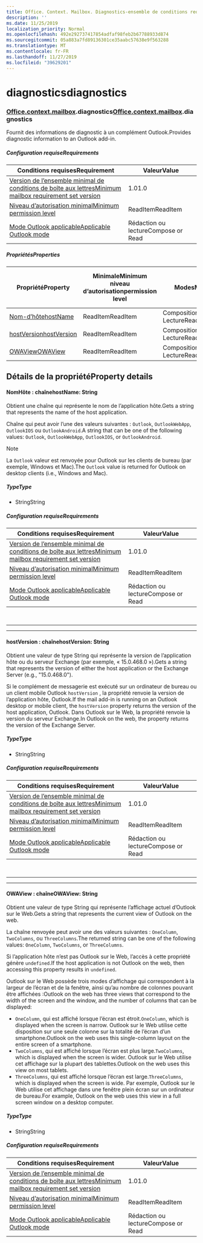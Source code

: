 ```yaml
---
title: Office. Context. Mailbox. Diagnostics-ensemble de conditions requises
description: ''
ms.date: 11/25/2019
localization_priority: Normal
ms.openlocfilehash: 492e292737417854adfaf98feb2b67788933d874
ms.sourcegitcommit: 05a883a7fd89136301ce35aabc57638e9f563288
ms.translationtype: MT
ms.contentlocale: fr-FR
ms.lasthandoff: 11/27/2019
ms.locfileid: "39629201"
---
```

# <a name="diagnostics"></a><span data-ttu-id="ee7a5-102">diagnostics</span><span class="sxs-lookup"><span data-stu-id="ee7a5-102">diagnostics</span></span>

### <a name="officeofficemdcontextofficecontextmdmailboxofficecontextmailboxmddiagnostics"></a><span data-ttu-id="ee7a5-103">[Office](Office.md)[.context](Office.context.md)[.mailbox](Office.context.mailbox.md).diagnostics</span><span class="sxs-lookup"><span data-stu-id="ee7a5-103">[Office](Office.md)[.context](Office.context.md)[.mailbox](Office.context.mailbox.md).diagnostics</span></span>

<span data-ttu-id="ee7a5-104">Fournit des informations de diagnostic à un complément Outlook.</span><span class="sxs-lookup"><span data-stu-id="ee7a5-104">Provides diagnostic information to an Outlook add-in.</span></span>

##### <a name="requirements"></a><span data-ttu-id="ee7a5-105">Configuration requise</span><span class="sxs-lookup"><span data-stu-id="ee7a5-105">Requirements</span></span>

|<span data-ttu-id="ee7a5-106">Conditions requises</span><span class="sxs-lookup"><span data-stu-id="ee7a5-106">Requirement</span></span>| <span data-ttu-id="ee7a5-107">Valeur</span><span class="sxs-lookup"><span data-stu-id="ee7a5-107">Value</span></span>|
|---|---|
|[<span data-ttu-id="ee7a5-108">Version de l’ensemble minimal de conditions de boîte aux lettres</span><span class="sxs-lookup"><span data-stu-id="ee7a5-108">Minimum mailbox requirement set version</span></span>](/office/dev/add-ins/reference/requirement-sets/outlook-api-requirement-sets)| <span data-ttu-id="ee7a5-109">1.0</span><span class="sxs-lookup"><span data-stu-id="ee7a5-109">1.0</span></span>|
|[<span data-ttu-id="ee7a5-110">Niveau d’autorisation minimal</span><span class="sxs-lookup"><span data-stu-id="ee7a5-110">Minimum permission level</span></span>](/outlook/add-ins/understanding-outlook-add-in-permissions)| <span data-ttu-id="ee7a5-111">ReadItem</span><span class="sxs-lookup"><span data-stu-id="ee7a5-111">ReadItem</span></span>|
|[<span data-ttu-id="ee7a5-112">Mode Outlook applicable</span><span class="sxs-lookup"><span data-stu-id="ee7a5-112">Applicable Outlook mode</span></span>](/outlook/add-ins/#extension-points)| <span data-ttu-id="ee7a5-113">Rédaction ou lecture</span><span class="sxs-lookup"><span data-stu-id="ee7a5-113">Compose or Read</span></span>|

##### <a name="properties"></a><span data-ttu-id="ee7a5-114">Propriétés</span><span class="sxs-lookup"><span data-stu-id="ee7a5-114">Properties</span></span>

| <span data-ttu-id="ee7a5-115">Propriété</span><span class="sxs-lookup"><span data-stu-id="ee7a5-115">Property</span></span> | <span data-ttu-id="ee7a5-116">Minimale</span><span class="sxs-lookup"><span data-stu-id="ee7a5-116">Minimum</span></span><br><span data-ttu-id="ee7a5-117">niveau d’autorisation</span><span class="sxs-lookup"><span data-stu-id="ee7a5-117">permission level</span></span> | <span data-ttu-id="ee7a5-118">Modes</span><span class="sxs-lookup"><span data-stu-id="ee7a5-118">Modes</span></span> | <span data-ttu-id="ee7a5-119">Type de retour</span><span class="sxs-lookup"><span data-stu-id="ee7a5-119">Return type</span></span> | <span data-ttu-id="ee7a5-120">Minimale</span><span class="sxs-lookup"><span data-stu-id="ee7a5-120">Minimum</span></span><br><span data-ttu-id="ee7a5-121">ensemble de conditions requises</span><span class="sxs-lookup"><span data-stu-id="ee7a5-121">requirement set</span></span> |
|---|---|---|---|---|
| [<span data-ttu-id="ee7a5-122">Nom-d’hôte</span><span class="sxs-lookup"><span data-stu-id="ee7a5-122">hostName</span></span>](#hostname-string) | <span data-ttu-id="ee7a5-123">ReadItem</span><span class="sxs-lookup"><span data-stu-id="ee7a5-123">ReadItem</span></span> | <span data-ttu-id="ee7a5-124">Composition</span><span class="sxs-lookup"><span data-stu-id="ee7a5-124">Compose</span></span><br><span data-ttu-id="ee7a5-125">Lecture</span><span class="sxs-lookup"><span data-stu-id="ee7a5-125">Read</span></span> | <span data-ttu-id="ee7a5-126">String</span><span class="sxs-lookup"><span data-stu-id="ee7a5-126">String</span></span> | <span data-ttu-id="ee7a5-127">1.0</span><span class="sxs-lookup"><span data-stu-id="ee7a5-127">1.0</span></span> |
| [<span data-ttu-id="ee7a5-128">hostVersion</span><span class="sxs-lookup"><span data-stu-id="ee7a5-128">hostVersion</span></span>](#hostversion-string) | <span data-ttu-id="ee7a5-129">ReadItem</span><span class="sxs-lookup"><span data-stu-id="ee7a5-129">ReadItem</span></span> | <span data-ttu-id="ee7a5-130">Composition</span><span class="sxs-lookup"><span data-stu-id="ee7a5-130">Compose</span></span><br><span data-ttu-id="ee7a5-131">Lecture</span><span class="sxs-lookup"><span data-stu-id="ee7a5-131">Read</span></span> | <span data-ttu-id="ee7a5-132">String</span><span class="sxs-lookup"><span data-stu-id="ee7a5-132">String</span></span> | <span data-ttu-id="ee7a5-133">1.0</span><span class="sxs-lookup"><span data-stu-id="ee7a5-133">1.0</span></span> |
| [<span data-ttu-id="ee7a5-134">OWAView</span><span class="sxs-lookup"><span data-stu-id="ee7a5-134">OWAView</span></span>](#owaview-string) | <span data-ttu-id="ee7a5-135">ReadItem</span><span class="sxs-lookup"><span data-stu-id="ee7a5-135">ReadItem</span></span> | <span data-ttu-id="ee7a5-136">Composition</span><span class="sxs-lookup"><span data-stu-id="ee7a5-136">Compose</span></span><br><span data-ttu-id="ee7a5-137">Lecture</span><span class="sxs-lookup"><span data-stu-id="ee7a5-137">Read</span></span> | <span data-ttu-id="ee7a5-138">String</span><span class="sxs-lookup"><span data-stu-id="ee7a5-138">String</span></span> | <span data-ttu-id="ee7a5-139">1.0</span><span class="sxs-lookup"><span data-stu-id="ee7a5-139">1.0</span></span> |

## <a name="property-details"></a><span data-ttu-id="ee7a5-140">Détails de la propriété</span><span class="sxs-lookup"><span data-stu-id="ee7a5-140">Property details</span></span>

#### <a name="hostname-string"></a><span data-ttu-id="ee7a5-141">NomHôte : chaîne</span><span class="sxs-lookup"><span data-stu-id="ee7a5-141">hostName: String</span></span>

<span data-ttu-id="ee7a5-142">Obtient une chaîne qui représente le nom de l’application hôte.</span><span class="sxs-lookup"><span data-stu-id="ee7a5-142">Gets a string that represents the name of the host application.</span></span>

<span data-ttu-id="ee7a5-143">Chaîne qui peut avoir l’une des valeurs suivantes : `Outlook`, `OutlookWebApp`, `OutlookIOS` ou `OutlookAndroid`.</span><span class="sxs-lookup"><span data-stu-id="ee7a5-143">A string that can be one of the following values: `Outlook`, `OutlookWebApp`, `OutlookIOS`, or `OutlookAndroid`.</span></span>

> [!NOTE]
> <span data-ttu-id="ee7a5-144">La `Outlook` valeur est renvoyée pour Outlook sur les clients de bureau (par exemple, Windows et Mac).</span><span class="sxs-lookup"><span data-stu-id="ee7a5-144">The `Outlook` value is returned for Outlook on desktop clients (i.e., Windows and Mac).</span></span>

##### <a name="type"></a><span data-ttu-id="ee7a5-145">Type</span><span class="sxs-lookup"><span data-stu-id="ee7a5-145">Type</span></span>

*   <span data-ttu-id="ee7a5-146">String</span><span class="sxs-lookup"><span data-stu-id="ee7a5-146">String</span></span>

##### <a name="requirements"></a><span data-ttu-id="ee7a5-147">Configuration requise</span><span class="sxs-lookup"><span data-stu-id="ee7a5-147">Requirements</span></span>

|<span data-ttu-id="ee7a5-148">Conditions requises</span><span class="sxs-lookup"><span data-stu-id="ee7a5-148">Requirement</span></span>| <span data-ttu-id="ee7a5-149">Valeur</span><span class="sxs-lookup"><span data-stu-id="ee7a5-149">Value</span></span>|
|---|---|
|[<span data-ttu-id="ee7a5-150">Version de l’ensemble minimal de conditions de boîte aux lettres</span><span class="sxs-lookup"><span data-stu-id="ee7a5-150">Minimum mailbox requirement set version</span></span>](/office/dev/add-ins/reference/requirement-sets/outlook-api-requirement-sets)| <span data-ttu-id="ee7a5-151">1.0</span><span class="sxs-lookup"><span data-stu-id="ee7a5-151">1.0</span></span>|
|[<span data-ttu-id="ee7a5-152">Niveau d’autorisation minimal</span><span class="sxs-lookup"><span data-stu-id="ee7a5-152">Minimum permission level</span></span>](/outlook/add-ins/understanding-outlook-add-in-permissions)| <span data-ttu-id="ee7a5-153">ReadItem</span><span class="sxs-lookup"><span data-stu-id="ee7a5-153">ReadItem</span></span>|
|[<span data-ttu-id="ee7a5-154">Mode Outlook applicable</span><span class="sxs-lookup"><span data-stu-id="ee7a5-154">Applicable Outlook mode</span></span>](/outlook/add-ins/#extension-points)| <span data-ttu-id="ee7a5-155">Rédaction ou lecture</span><span class="sxs-lookup"><span data-stu-id="ee7a5-155">Compose or Read</span></span>|

<br>

---
---

#### <a name="hostversion-string"></a><span data-ttu-id="ee7a5-156">hostVersion : chaîne</span><span class="sxs-lookup"><span data-stu-id="ee7a5-156">hostVersion: String</span></span>

<span data-ttu-id="ee7a5-157">Obtient une valeur de type String qui représente la version de l’application hôte ou du serveur Exchange (par exemple, « 15.0.468.0 »).</span><span class="sxs-lookup"><span data-stu-id="ee7a5-157">Gets a string that represents the version of either the host application or the Exchange Server (e.g., "15.0.468.0").</span></span>

<span data-ttu-id="ee7a5-158">Si le complément de messagerie est exécuté sur un ordinateur de bureau ou un client mobile Outlook `hostVersion` , la propriété renvoie la version de l’application hôte, Outlook.</span><span class="sxs-lookup"><span data-stu-id="ee7a5-158">If the mail add-in is running on an Outlook desktop or mobile client, the `hostVersion` property returns the version of the host application, Outlook.</span></span> <span data-ttu-id="ee7a5-159">Dans Outlook sur le Web, la propriété renvoie la version du serveur Exchange.</span><span class="sxs-lookup"><span data-stu-id="ee7a5-159">In Outlook on the web, the property returns the version of the Exchange Server.</span></span>

##### <a name="type"></a><span data-ttu-id="ee7a5-160">Type</span><span class="sxs-lookup"><span data-stu-id="ee7a5-160">Type</span></span>

*   <span data-ttu-id="ee7a5-161">String</span><span class="sxs-lookup"><span data-stu-id="ee7a5-161">String</span></span>

##### <a name="requirements"></a><span data-ttu-id="ee7a5-162">Configuration requise</span><span class="sxs-lookup"><span data-stu-id="ee7a5-162">Requirements</span></span>

|<span data-ttu-id="ee7a5-163">Conditions requises</span><span class="sxs-lookup"><span data-stu-id="ee7a5-163">Requirement</span></span>| <span data-ttu-id="ee7a5-164">Valeur</span><span class="sxs-lookup"><span data-stu-id="ee7a5-164">Value</span></span>|
|---|---|
|[<span data-ttu-id="ee7a5-165">Version de l’ensemble minimal de conditions de boîte aux lettres</span><span class="sxs-lookup"><span data-stu-id="ee7a5-165">Minimum mailbox requirement set version</span></span>](/office/dev/add-ins/reference/requirement-sets/outlook-api-requirement-sets)| <span data-ttu-id="ee7a5-166">1.0</span><span class="sxs-lookup"><span data-stu-id="ee7a5-166">1.0</span></span>|
|[<span data-ttu-id="ee7a5-167">Niveau d’autorisation minimal</span><span class="sxs-lookup"><span data-stu-id="ee7a5-167">Minimum permission level</span></span>](/outlook/add-ins/understanding-outlook-add-in-permissions)| <span data-ttu-id="ee7a5-168">ReadItem</span><span class="sxs-lookup"><span data-stu-id="ee7a5-168">ReadItem</span></span>|
|[<span data-ttu-id="ee7a5-169">Mode Outlook applicable</span><span class="sxs-lookup"><span data-stu-id="ee7a5-169">Applicable Outlook mode</span></span>](/outlook/add-ins/#extension-points)| <span data-ttu-id="ee7a5-170">Rédaction ou lecture</span><span class="sxs-lookup"><span data-stu-id="ee7a5-170">Compose or Read</span></span>|

<br>

---
---

#### <a name="owaview-string"></a><span data-ttu-id="ee7a5-171">OWAView : chaîne</span><span class="sxs-lookup"><span data-stu-id="ee7a5-171">OWAView: String</span></span>

<span data-ttu-id="ee7a5-172">Obtient une valeur de type String qui représente l’affichage actuel d’Outlook sur le Web.</span><span class="sxs-lookup"><span data-stu-id="ee7a5-172">Gets a string that represents the current view of Outlook on the web.</span></span>

<span data-ttu-id="ee7a5-173">La chaîne renvoyée peut avoir une des valeurs suivantes : `OneColumn`, `TwoColumns`, ou `ThreeColumns`.</span><span class="sxs-lookup"><span data-stu-id="ee7a5-173">The returned string can be one of the following values: `OneColumn`, `TwoColumns`, or `ThreeColumns`.</span></span>

<span data-ttu-id="ee7a5-174">Si l’application hôte n’est pas Outlook sur le Web, l’accès à cette propriété génère `undefined`.</span><span class="sxs-lookup"><span data-stu-id="ee7a5-174">If the host application is not Outlook on the web, then accessing this property results in `undefined`.</span></span>

<span data-ttu-id="ee7a5-175">Outlook sur le Web possède trois modes d’affichage qui correspondent à la largeur de l’écran et de la fenêtre, ainsi qu’au nombre de colonnes pouvant être affichées :</span><span class="sxs-lookup"><span data-stu-id="ee7a5-175">Outlook on the web has three views that correspond to the width of the screen and the window, and the number of columns that can be displayed:</span></span>

*   <span data-ttu-id="ee7a5-176">`OneColumn`, qui est affiché lorsque l’écran est étroit.</span><span class="sxs-lookup"><span data-stu-id="ee7a5-176">`OneColumn`, which is displayed when the screen is narrow.</span></span> <span data-ttu-id="ee7a5-177">Outlook sur le Web utilise cette disposition sur une seule colonne sur la totalité de l’écran d’un smartphone.</span><span class="sxs-lookup"><span data-stu-id="ee7a5-177">Outlook on the web uses this single-column layout on the entire screen of a smartphone.</span></span>
*   <span data-ttu-id="ee7a5-178">`TwoColumns`, qui est affiché lorsque l’écran est plus large.</span><span class="sxs-lookup"><span data-stu-id="ee7a5-178">`TwoColumns`, which is displayed when the screen is wider.</span></span> <span data-ttu-id="ee7a5-179">Outlook sur le Web utilise cet affichage sur la plupart des tablettes.</span><span class="sxs-lookup"><span data-stu-id="ee7a5-179">Outlook on the web uses this view on most tablets.</span></span>
*   <span data-ttu-id="ee7a5-180">`ThreeColumns`, qui est affiché lorsque l’écran est large.</span><span class="sxs-lookup"><span data-stu-id="ee7a5-180">`ThreeColumns`, which is displayed when the screen is wide.</span></span> <span data-ttu-id="ee7a5-181">Par exemple, Outlook sur le Web utilise cet affichage dans une fenêtre plein écran sur un ordinateur de bureau.</span><span class="sxs-lookup"><span data-stu-id="ee7a5-181">For example, Outlook on the web uses this view in a full screen window on a desktop computer.</span></span>

##### <a name="type"></a><span data-ttu-id="ee7a5-182">Type</span><span class="sxs-lookup"><span data-stu-id="ee7a5-182">Type</span></span>

*   <span data-ttu-id="ee7a5-183">String</span><span class="sxs-lookup"><span data-stu-id="ee7a5-183">String</span></span>

##### <a name="requirements"></a><span data-ttu-id="ee7a5-184">Configuration requise</span><span class="sxs-lookup"><span data-stu-id="ee7a5-184">Requirements</span></span>

|<span data-ttu-id="ee7a5-185">Conditions requises</span><span class="sxs-lookup"><span data-stu-id="ee7a5-185">Requirement</span></span>| <span data-ttu-id="ee7a5-186">Valeur</span><span class="sxs-lookup"><span data-stu-id="ee7a5-186">Value</span></span>|
|---|---|
|[<span data-ttu-id="ee7a5-187">Version de l’ensemble minimal de conditions de boîte aux lettres</span><span class="sxs-lookup"><span data-stu-id="ee7a5-187">Minimum mailbox requirement set version</span></span>](/office/dev/add-ins/reference/requirement-sets/outlook-api-requirement-sets)| <span data-ttu-id="ee7a5-188">1.0</span><span class="sxs-lookup"><span data-stu-id="ee7a5-188">1.0</span></span>|
|[<span data-ttu-id="ee7a5-189">Niveau d’autorisation minimal</span><span class="sxs-lookup"><span data-stu-id="ee7a5-189">Minimum permission level</span></span>](/outlook/add-ins/understanding-outlook-add-in-permissions)| <span data-ttu-id="ee7a5-190">ReadItem</span><span class="sxs-lookup"><span data-stu-id="ee7a5-190">ReadItem</span></span>|
|[<span data-ttu-id="ee7a5-191">Mode Outlook applicable</span><span class="sxs-lookup"><span data-stu-id="ee7a5-191">Applicable Outlook mode</span></span>](/outlook/add-ins/#extension-points)| <span data-ttu-id="ee7a5-192">Rédaction ou lecture</span><span class="sxs-lookup"><span data-stu-id="ee7a5-192">Compose or Read</span></span>|
